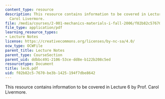 ```yaml
---
content_type: resource
description: This resource contains information to be covered in Lecture 6 by Prof.
  Carol Livermore.
file: /media/courses/2-001-mechanics-materials-i-fall-2006/f02b82c57670be3b1425194f7dbe8642_lec6.pdf
file_type: application/pdf
learning_resource_types:
- Lecture Notes
license: https://creativecommons.org/licenses/by-nc-sa/4.0/
ocw_type: OCWFile
parent_title: Lecture Notes
parent_type: CourseSection
parent_uid: ddbbc491-2106-53ce-dd8e-b122b208c5ed
resourcetype: Document
title: lec6.pdf
uid: f02b82c5-7670-be3b-1425-194f7dbe8642
---
```

This resource contains information to be covered in Lecture 6 by Prof. Carol Livermore.